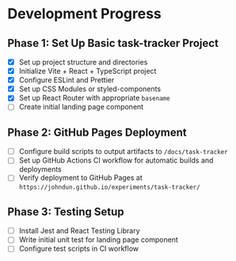 # Development Progress

## Phase 1: Set Up Basic task-tracker Project

- [x] Set up project structure and directories
- [x] Initialize Vite + React + TypeScript project
- [x] Configure ESLint and Prettier
- [x] Set up CSS Modules or styled-components
- [x] Set up React Router with appropriate `basename`
- [ ] Create initial landing page component

## Phase 2: GitHub Pages Deployment

- [ ] Configure build scripts to output artifacts to `/docs/task-tracker`
- [ ] Set up GitHub Actions CI workflow for automatic builds and deployments
- [ ] Verify deployment to GitHub Pages at `https://johndun.github.io/experiments/task-tracker/`

## Phase 3: Testing Setup

- [ ] Install Jest and React Testing Library
- [ ] Write initial unit test for landing page component
- [ ] Configure test scripts in CI workflow

